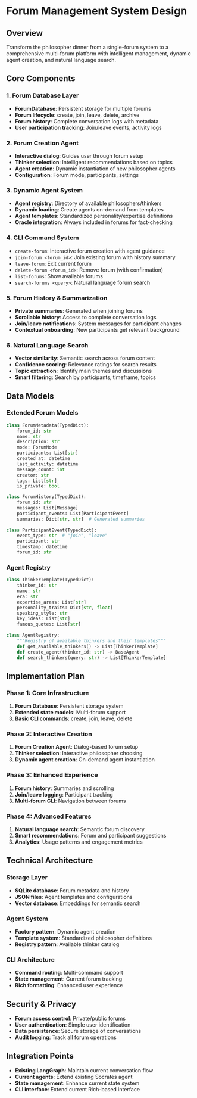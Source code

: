 # Forum Management System Design

## Overview
Transform the philosopher dinner from a single-forum system to a comprehensive multi-forum platform with intelligent management, dynamic agent creation, and natural language search.

## Core Components

### 1. Forum Database Layer
- **ForumDatabase**: Persistent storage for multiple forums
- **Forum lifecycle**: create, join, leave, delete, archive
- **Forum history**: Complete conversation logs with metadata
- **User participation tracking**: Join/leave events, activity logs

### 2. Forum Creation Agent
- **Interactive dialog**: Guides user through forum setup
- **Thinker selection**: Intelligent recommendations based on topics
- **Agent creation**: Dynamic instantiation of new philosopher agents
- **Configuration**: Forum mode, participants, settings

### 3. Dynamic Agent System
- **Agent registry**: Directory of available philosophers/thinkers
- **Dynamic loading**: Create agents on-demand from templates
- **Agent templates**: Standardized personality/expertise definitions
- **Oracle integration**: Always included in forums for fact-checking

### 4. CLI Command System
- `create-forum`: Interactive forum creation with agent guidance
- `join-forum <forum_id>`: Join existing forum with history summary
- `leave-forum`: Exit current forum
- `delete-forum <forum_id>`: Remove forum (with confirmation)
- `list-forums`: Show available forums
- `search-forums <query>`: Natural language forum search

### 5. Forum History & Summarization
- **Private summaries**: Generated when joining forums
- **Scrollable history**: Access to complete conversation logs
- **Join/leave notifications**: System messages for participant changes
- **Contextual onboarding**: New participants get relevant background

### 6. Natural Language Search
- **Vector similarity**: Semantic search across forum content
- **Confidence scoring**: Relevance ratings for search results
- **Topic extraction**: Identify main themes and discussions
- **Smart filtering**: Search by participants, timeframe, topics

## Data Models

### Extended Forum Models
```python
class ForumMetadata(TypedDict):
    forum_id: str
    name: str
    description: str
    mode: ForumMode
    participants: List[str]
    created_at: datetime
    last_activity: datetime
    message_count: int
    creator: str
    tags: List[str]
    is_private: bool

class ForumHistory(TypedDict):
    forum_id: str
    messages: List[Message]
    participant_events: List[ParticipantEvent]
    summaries: Dict[str, str]  # Generated summaries
    
class ParticipantEvent(TypedDict):
    event_type: str  # "join", "leave"
    participant: str
    timestamp: datetime
    forum_id: str
```

### Agent Registry
```python
class ThinkerTemplate(TypedDict):
    thinker_id: str
    name: str
    era: str
    expertise_areas: List[str]
    personality_traits: Dict[str, float]
    speaking_style: str
    key_ideas: List[str]
    famous_quotes: List[str]
    
class AgentRegistry:
    """Registry of available thinkers and their templates"""
    def get_available_thinkers() -> List[ThinkerTemplate]
    def create_agent(thinker_id: str) -> BaseAgent
    def search_thinkers(query: str) -> List[ThinkerTemplate]
```

## Implementation Plan

### Phase 1: Core Infrastructure
1. **Forum Database**: Persistent storage system
2. **Extended state models**: Multi-forum support
3. **Basic CLI commands**: create, join, leave, delete

### Phase 2: Interactive Creation
1. **Forum Creation Agent**: Dialog-based forum setup
2. **Thinker selection**: Interactive philosopher choosing
3. **Dynamic agent creation**: On-demand agent instantiation

### Phase 3: Enhanced Experience
1. **Forum history**: Summaries and scrolling
2. **Join/leave logging**: Participant tracking
3. **Multi-forum CLI**: Navigation between forums

### Phase 4: Advanced Features
1. **Natural language search**: Semantic forum discovery
2. **Smart recommendations**: Forum and participant suggestions
3. **Analytics**: Usage patterns and engagement metrics

## Technical Architecture

### Storage Layer
- **SQLite database**: Forum metadata and history
- **JSON files**: Agent templates and configurations
- **Vector database**: Embeddings for semantic search

### Agent System
- **Factory pattern**: Dynamic agent creation
- **Template system**: Standardized philosopher definitions
- **Registry pattern**: Available thinker catalog

### CLI Architecture
- **Command routing**: Multi-command support
- **State management**: Current forum tracking
- **Rich formatting**: Enhanced user experience

## Security & Privacy
- **Forum access control**: Private/public forums
- **User authentication**: Simple user identification
- **Data persistence**: Secure storage of conversations
- **Audit logging**: Track all forum operations

## Integration Points
- **Existing LangGraph**: Maintain current conversation flow
- **Current agents**: Extend existing Socrates agent
- **State management**: Enhance current state system
- **CLI interface**: Extend current Rich-based interface